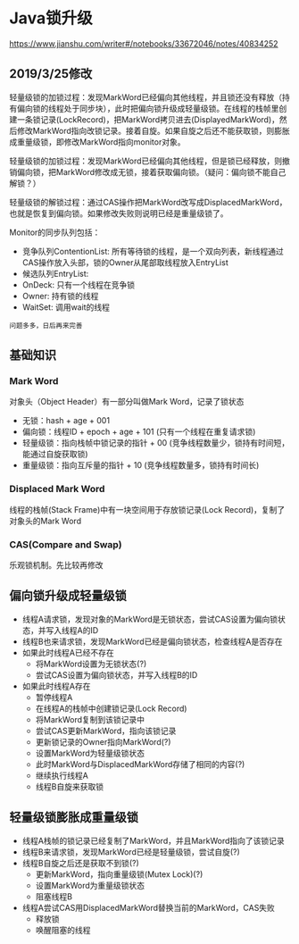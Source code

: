 # Java锁升级
https://www.jianshu.com/writer#/notebooks/33672046/notes/40834252


## 2019/3/25修改
轻量级锁的加锁过程：发现MarkWord已经偏向其他线程，并且锁还没有释放（持有偏向锁的线程处于同步块），此时把偏向锁升级成轻量级锁。在线程的栈帧里创建一条锁记录(LockRecord)，把MarkWord拷贝进去(DisplayedMarkWord)，然后修改MarkWord指向改锁记录。接着自旋。如果自旋之后还不能获取锁，则膨胀成重量级锁，即修改MarkWord指向monitor对象。

轻量级锁的加锁过程：发现MarkWord已经偏向其他线程，但是锁已经释放，则撤销偏向锁，把MarkWord修改成无锁，接着获取偏向锁。（疑问：偏向锁不能自己解锁？）

轻量级锁的解锁过程：通过CAS操作把MarkWord改写成DisplacedMarkWord，也就是恢复到偏向锁。如果修改失败则说明已经是重量级锁了。

Monitor的同步队列包括：
- 竞争队列ContentionList: 所有等待锁的线程，是一个双向列表，新线程通过CAS操作放入头部，锁的Owner从尾部取线程放入EntryList
- 候选队列EntryList: 
- OnDeck: 只有一个线程在竞争锁
- Owner: 持有锁的线程
- WaitSet: 调用wait的线程


`问题多多，日后再来完善`

## 基础知识
### Mark Word
对象头（Object Header）有一部分叫做Mark Word，记录了锁状态
* 无锁：hash + age + 001
* 偏向锁：线程ID + epoch + age + 101 (只有一个线程在重复请求锁)
* 轻量级锁：指向栈帧中锁记录的指针 + 00 (竞争线程数量少，锁持有时间短，能通过自旋获取锁)
* 重量级锁：指向互斥量的指针 + 10 (竞争线程数量多，锁持有时间长)

### Displaced Mark Word
线程的栈帧(Stack Frame)中有一块空间用于存放锁记录(Lock Record)，复制了对象头的Mark Word

### CAS(Compare and Swap)
乐观锁机制。先比较再修改


## 偏向锁升级成轻量级锁
* 线程A请求锁，发现对象的MarkWord是无锁状态，尝试CAS设置为偏向锁状态，并写入线程A的ID
* 线程B也来请求锁，发现MarkWord已经是偏向锁状态，检查线程A是否存在
* 如果此时线程A已经不存在
  * 将MarkWord设置为无锁状态(?)
  * 尝试CAS设置为偏向锁状态，并写入线程B的ID
* 如果此时线程A存在
  * 暂停线程A
  * 在线程A的栈帧中创建锁记录(Lock Record)
  * 将MarkWord复制到该锁记录中
  * 尝试CAS更新MarkWord，指向该锁记录
  * 更新锁记录的Owner指向MarkWord(?)
  * 设置MarkWord为轻量级锁状态
  * 此时MarkWord与DisplacedMarkWord存储了相同的内容(?)
  * 继续执行线程A
  * 线程B自旋来获取锁

## 轻量级锁膨胀成重量级锁
* 线程A栈帧的锁记录已经复制了MarkWord，并且MarkWord指向了该锁记录
* 线程B来请求锁，发现MarkWord已经是轻量级锁，尝试自旋(?)
* 线程B自旋之后还是获取不到锁(?)
  * 更新MarkWord，指向重量级锁(Mutex Lock)(?)
  * 设置MarkWord为重量级锁状态
  * 阻塞线程B
* 线程A尝试CAS用DisplacedMarkWord替换当前的MarkWord，CAS失败
  * 释放锁
  * 唤醒阻塞的线程

